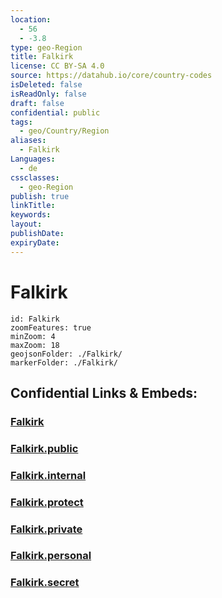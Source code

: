 ```yaml
---
location:
  - 56
  - -3.8
type: geo-Region
title: Falkirk
license: CC BY-SA 4.0
source: https://datahub.io/core/country-codes
isDeleted: false
isReadOnly: false
draft: false
confidential: public
tags:
  - geo/Country/Region
aliases:
  - Falkirk
Languages:
  - de
cssclasses:
  - geo-Region
publish: true
linkTitle:
keywords:
layout:
publishDate:
expiryDate:
---
```


# Falkirk

```leaflet
id: Falkirk
zoomFeatures: true 
minZoom: 4 
maxZoom: 18
geojsonFolder: ./Falkirk/
markerFolder: ./Falkirk/
```


## Confidential Links & Embeds: 

### [Falkirk](/_Standards/Earth/Continent/Europe/Europe~North/UK/Scotland/counties~Scotland/Falkirk.md) 

### [Falkirk.public](/_public/Earth/Continent/Europe/Europe~North/UK/Scotland/counties~Scotland/Falkirk.public.md) 

### [Falkirk.internal](/_internal/Earth/Continent/Europe/Europe~North/UK/Scotland/counties~Scotland/Falkirk.internal.md) 

### [Falkirk.protect](/_protect/Earth/Continent/Europe/Europe~North/UK/Scotland/counties~Scotland/Falkirk.protect.md) 

### [Falkirk.private](/_private/Earth/Continent/Europe/Europe~North/UK/Scotland/counties~Scotland/Falkirk.private.md) 

### [Falkirk.personal](/_personal/Earth/Continent/Europe/Europe~North/UK/Scotland/counties~Scotland/Falkirk.personal.md) 

### [Falkirk.secret](/_secret/Earth/Continent/Europe/Europe~North/UK/Scotland/counties~Scotland/Falkirk.secret.md)

